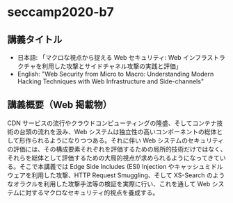 # seccamp2020-b7

## 講義タイトル

- 日本語: 「マクロな視点から捉える Web セキュリティ: Web インフラストラクチャを利用した攻撃とサイドチャネル攻撃の実践と評価」
- English: "Web Security from Micro to Macro: Understanding Modern Hacking Techniques with Web Infrastructure and Side-channels"

## 講義概要（Web 掲載物）

CDN サービスの流行やクラウドコンピューティングの隆盛、そしてコンテナ技術の台頭の流れを汲み、Web システムは独立性の高いコンポーネントの総体として形作られるようになりつつある。それに伴い Web システムのセキュリティの評価には、その構成要素それぞれを評価するための局所的技術だけではなく、それらを総体として評価するための大局的視点が求められるようになってきている。そこで本講義では Edge Side Includes (ESI) Injection やキャッシュミドルウェアを利用した攻撃、HTTP Request Smuggling、そして XS-Search のようなオラクルを利用した攻撃手法等の検証を実際に行い、これを通して Web システムに対するマクロなセキュリティ的視点を養成する。
